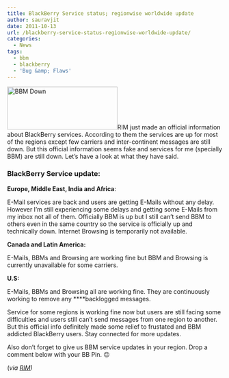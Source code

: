 ```yaml
---
title: BlackBerry Service status; regionwise worldwide update
author: sauravjit
date: 2011-10-13
url: /blackberry-service-status-regionwise-worldwide-update/
categories:
  - News
tags:
  - bbm
  - blackberry
  - 'Bug &amp; Flaws'
---
```

<img class="alignleft size-full wp-image-46566" title="BBM Down" src="http://cdn.devilsworkshop.org/files/2011/10/BBM-DOwn.jpg" alt="BBM Down" width="258" height="100" />RIM just made an official information about BlackBerry services. According to them the services are up for most of the regions except few carriers and inter-continent messages are still down. But this official information seems fake and services for me (specially BBM) are still down. Let&#8217;s have a look at what they have said.

### BlackBerry Service update:

**Europe, Middle East, India and Africa**:

E-Mail services are back and users are getting E-Mails without any delay. However I&#8217;m still experiencing some delays and getting some E-Mails from my inbox not all of them. Officially BBM is up but I still can&#8217;t send BBM to others even in the same country so the service is officially up and technically down. Internet Browsing is temporarily not available.

**Canada and Latin America:**

E-Mails, BBMs and Browsing are working fine but BBM and Browsing is currently unavailable for some carriers.

**U.S:**

E-Mails, BBMs and Browsing all are working fine. They are continuously working to remove any ****backlogged messages.

Service for some regions is working fine now but users are still facing some difficulties and users still can&#8217;t send messages from one region to another. But this official info definitely made some relief to frustated and BBM addicted BlackBerry users. Stay connected for more updates.

Also don&#8217;t forget to give us BBM service updates in your region. Drop a comment below with your BB Pin. 😉

(*via <a href="http://www.rim.com/newsroom/service-update.shtml" onclick="_gaq.push(['_trackEvent', 'outbound-article', 'http://www.rim.com/newsroom/service-update.shtml', 'RIM']);" target="_blank">RIM</a>)*
